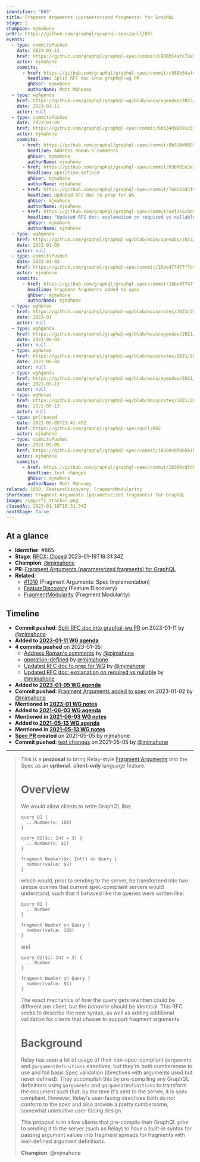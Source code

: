 ```yaml
---
identifier: "865"
title: Fragment Arguments (parameterized fragments) for GraphQL
stage: S
champion: mjmahone
prUrl: https://github.com/graphql/graphql-spec/pull/865
events:
  - type: commitsPushed
    date: 2023-01-11
    href: https://github.com/graphql/graphql-spec/commit/c988b54afc72a53f403bafe24c68df0ab6ec8abc
    actor: mjmahone
    commits:
      - href: https://github.com/graphql/graphql-spec/commit/c988b54afc72a53f403bafe24c68df0ab6ec8abc
        headline: Split RFC doc into graphql-wg PR
        ghUser: mjmahone
        authorName: Matt Mahoney
  - type: wgAgenda
    href: https://github.com/graphql/graphql-wg/blob/main/agendas/2023/01-Jan/11-wg-secondary-apac.md
    date: 2023-01-11
    actor: null
  - type: commitsPushed
    date: 2023-01-05
    href: https://github.com/graphql/graphql-spec/commit/9b534d98591c3f015b3a294da6bfbdd78bd4578b
    actor: mjmahone
    commits:
      - href: https://github.com/graphql/graphql-spec/commit/9b534d98591c3f015b3a294da6bfbdd78bd4578b
        headline: Address Roman's comments
        ghUser: mjmahone
        authorName: mjmahone
      - href: https://github.com/graphql/graphql-spec/commit/03bf02e2e2857627e4f9df18ee2a1351a60676c5
        headline: operation-defined
        ghUser: mjmahone
        authorName: mjmahone
      - href: https://github.com/graphql/graphql-spec/commit/768ca345f411de3f400c42ece9f6d175438c4382
        headline: Updated RFC doc to prep for WG
        ghUser: mjmahone
        authorName: mjmahone
      - href: https://github.com/graphql/graphql-spec/commit/aef355c8dea6ba27e10a3b12f212d17055a955e2
        headline: "Updated RFC doc: explanation on required vs nullable"
        ghUser: mjmahone
        authorName: mjmahone
  - type: wgAgenda
    href: https://github.com/graphql/graphql-wg/blob/main/agendas/2023/01-Jan/05-wg-primary.md
    date: 2023-01-05
    actor: null
  - type: commitsPushed
    date: 2023-01-02
    href: https://github.com/graphql/graphql-spec/commit/16be477477f7d4ad01ea15e503cac72ef16eacce
    actor: mjmahone
    commits:
      - href: https://github.com/graphql/graphql-spec/commit/16be477477f7d4ad01ea15e503cac72ef16eacce
        headline: Fragment Arguments added to spec
        ghUser: mjmahone
        authorName: mjmahone
  - type: wgNotes
    href: https://github.com/graphql/graphql-wg/blob/main/notes/2023/2023-01.md
    date: 2023-01
    actor: null
  - type: wgAgenda
    href: https://github.com/graphql/graphql-wg/blob/main/agendas/2021/2021-06-03.md
    date: 2021-06-03
    actor: null
  - type: wgNotes
    href: https://github.com/graphql/graphql-wg/blob/main/notes/2021/2021-06-03.md
    date: 2021-06-03
    actor: null
  - type: wgAgenda
    href: https://github.com/graphql/graphql-wg/blob/main/agendas/2021/2021-05-13.md
    date: 2021-05-13
    actor: null
  - type: wgNotes
    href: https://github.com/graphql/graphql-wg/blob/main/notes/2021/2021-05-13.md
    date: 2021-05-13
    actor: null
  - type: prCreated
    date: 2021-05-05T21:41:45Z
    href: https://github.com/graphql/graphql-spec/pull/865
    actor: mjmahone
  - type: commitsPushed
    date: 2021-05-05
    href: https://github.com/graphql/graphql-spec/commit/1b580c8fd65b1b9b71a7af8258d5aeed511dbdbb
    actor: mjmahone
    commits:
      - href: https://github.com/graphql/graphql-spec/commit/1b580c8fd65b1b9b71a7af8258d5aeed511dbdbb
        headline: text changes
        ghUser: mjmahone
        authorName: Matt Mahoney
related: 1010, FeatureDiscovery, FragmentModularity
shortname: Fragment Arguments (parameterized fragments) for GraphQL
image: /img/rfc_tracker.png
closedAt: 2023-01-19T18:31:34Z
nextStage: false
---
```


## At a glance

- **Identifier**: #865
- **Stage**: [RFCX: Closed](https://github.com/graphql/graphql-spec/blob/main/CONTRIBUTING.md#stage-x-rejected) 2023-01-19T18:31:34Z
- **Champion**: [@mjmahone](https://github.com/mjmahone)
- **PR**: [Fragment Arguments (parameterized fragments) for GraphQL](https://github.com/graphql/graphql-spec/pull/865)
- **Related**:
  - [#1010](/rfcs/1010 "Fragment Arguments: Spec Implementation / RFCS") (Fragment Arguments: Spec Implementation)
  - [FeatureDiscovery](/rfcs/FeatureDiscovery "Feature Discovery / RFC0") (Feature Discovery)
  - [FragmentModularity](/rfcs/FragmentModularity "Fragment Modularity / RFC0") (Fragment Modularity)

<!-- BEGIN_CUSTOM_TEXT -->



<!-- END_CUSTOM_TEXT -->

## Timeline

- **Commit pushed**: [Split RFC doc into graphql-wg PR](https://github.com/graphql/graphql-spec/commit/c988b54afc72a53f403bafe24c68df0ab6ec8abc) on 2023-01-11 by [@mjmahone](https://github.com/mjmahone)
- **Added to [2023-01-11 WG agenda](https://github.com/graphql/graphql-wg/blob/main/agendas/2023/01-Jan/11-wg-secondary-apac.md)**
- **4 commits pushed** on 2023-01-05:
  - [Address Roman's comments](https://github.com/graphql/graphql-spec/commit/9b534d98591c3f015b3a294da6bfbdd78bd4578b) by [@mjmahone](https://github.com/mjmahone)
  - [operation-defined](https://github.com/graphql/graphql-spec/commit/03bf02e2e2857627e4f9df18ee2a1351a60676c5) by [@mjmahone](https://github.com/mjmahone)
  - [Updated RFC doc to prep for WG](https://github.com/graphql/graphql-spec/commit/768ca345f411de3f400c42ece9f6d175438c4382) by [@mjmahone](https://github.com/mjmahone)
  - [Updated RFC doc: explanation on required vs nullable](https://github.com/graphql/graphql-spec/commit/aef355c8dea6ba27e10a3b12f212d17055a955e2) by [@mjmahone](https://github.com/mjmahone)
- **Added to [2023-01-05 WG agenda](https://github.com/graphql/graphql-wg/blob/main/agendas/2023/01-Jan/05-wg-primary.md)**
- **Commit pushed**: [Fragment Arguments added to spec](https://github.com/graphql/graphql-spec/commit/16be477477f7d4ad01ea15e503cac72ef16eacce) on 2023-01-02 by [@mjmahone](https://github.com/mjmahone)
- **Mentioned in [2023-01 WG notes](https://github.com/graphql/graphql-wg/blob/main/notes/2023/2023-01.md)**
- **Added to [2021-06-03 WG agenda](https://github.com/graphql/graphql-wg/blob/main/agendas/2021/2021-06-03.md)**
- **Mentioned in [2021-06-03 WG notes](https://github.com/graphql/graphql-wg/blob/main/notes/2021/2021-06-03.md)**
- **Added to [2021-05-13 WG agenda](https://github.com/graphql/graphql-wg/blob/main/agendas/2021/2021-05-13.md)**
- **Mentioned in [2021-05-13 WG notes](https://github.com/graphql/graphql-wg/blob/main/notes/2021/2021-05-13.md)**
- **[Spec PR](https://github.com/graphql/graphql-spec/pull/865) created** on 2021-05-05 by mjmahone
- **Commit pushed**: [text changes](https://github.com/graphql/graphql-spec/commit/1b580c8fd65b1b9b71a7af8258d5aeed511dbdbb) on 2021-05-05 by [@mjmahone](https://github.com/mjmahone)

<!-- VERBATIM -->

---

> This is a **proposal** to bring Relay-style [Fragment Arguments](https://www.internalfb.com/intern/staticdocs/relay/docs/api-reference/graphql-and-directives/#arguments) into the Spec as an **optional**, **client-only** language feature.
> 
> # Overview
> 
> We would allow clients to write GraphQL like:
> ```
> query Q1 {
>   ...Number(x: 100)
> }
> 
> query Q2($i: Int = 3) {
>   ...Number(x: $i)
> }
> 
> fragment Number($x: Int!) on Query {
>   number(value: $x)
> }
> ```
> 
> which would, prior to sending to the server, be transformed into two unique queries that  current spec-compliant servers would understand, such that it behaved like the queries were written like:
> ```
> query Q1 {
>   ...Number
> }
> 
> fragment Number on Query {
>   number(value: 100)
> }
> ```
> and
> ```
> query Q2($i: Int = 3) {
>   ...Number
> }
> 
> fragment Number on Query {
>   number(value: $i)
> }
> ```
> 
> The exact mechanics of *how* the query gets rewritten could be different per client, but the *behavior* should be identical. This RFC seeks to describe the new syntax, as well as adding additional validation for clients that choose to support fragment arguments.
> 
> # Background
> 
> Relay has seen a lot of usage of their non-spec-compliant `@arguments` and `@argumentDefinitions` directives, but they're both cumbersome to use and fail basic Spec validation (directives with arguments used but never defined). They accomplish this by pre-compiling any GraphQL definitions using `@arguments` and `@argumentDefinitions` to transform the document such that, by the time it's sent to the server, it is spec compliant. However, Relay's user-facing directives both do not conform to the spec and also provide a pretty cumbersome, somewhat unintuitive user-facing design.
> 
> This proposal is to allow clients that pre-compile their GraphQL prior to sending it to the server (such as Relay) to have a built-in syntax for passing argument values into fragment spreads for fragments with well-defined argument definitions.
> 
> **Champion**: @mjmahone
